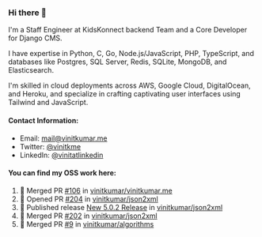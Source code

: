 ### Hi there 👋

I'm a Staff Engineer at KidsKonnect backend Team and a Core Developer for Django CMS.

I have expertise in Python, C, Go, Node.js/JavaScript, 
PHP, TypeScript, and databases like Postgres, SQL Server, Redis, 
SQLite, MongoDB, and Elasticsearch. 

I'm skilled in cloud deployments across AWS, Google Cloud, 
DigitalOcean, and Heroku, and specialize in crafting captivating 
user interfaces using Tailwind and JavaScript. 

#### Contact Information:

- Email: <a href="mailto:mail@vinitkumar.me">mail@vinitkumar.me</a>
- Twitter: [@vinitkme](https://twitter.com/vinitkme)
- LinkedIn: [@vinitatlinkedin](https://www.linkedin.com/in/vinitatlinkedin/)  

#### You can find my OSS work here:

<!--START_SECTION:activity-->
1. 🎉 Merged PR [#106](https://github.com/vinitkumar/vinitkumar.me/pull/106) in [vinitkumar/vinitkumar.me](https://github.com/vinitkumar/vinitkumar.me)
2. 💪 Opened PR [#204](https://github.com/vinitkumar/json2xml/pull/204) in [vinitkumar/json2xml](https://github.com/vinitkumar/json2xml)
3. 🚀 Published release [New 5.0.2 Release](https://github.com/vinitkumar/json2xml/releases/tag/v5.0.2) in [vinitkumar/json2xml](https://github.com/vinitkumar/json2xml)
4. 🎉 Merged PR [#202](https://github.com/vinitkumar/json2xml/pull/202) in [vinitkumar/json2xml](https://github.com/vinitkumar/json2xml)
5. 🎉 Merged PR [#9](https://github.com/vinitkumar/algorithms/pull/9) in [vinitkumar/algorithms](https://github.com/vinitkumar/algorithms)
<!--END_SECTION:activity-->
